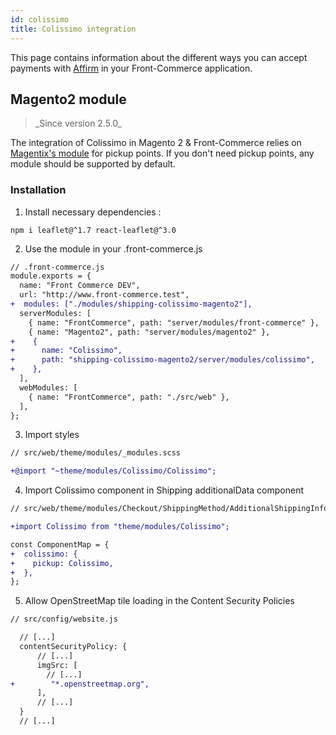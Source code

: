 ```yaml
---
id: colissimo
title: Colissimo integration
---
```


This page contains information about the different ways you can accept payments with [Affirm](https://www.affirm.com/) in your Front-Commerce application.

## Magento2 module

<blockquote class="feature--new">
_Since version 2.5.0_
</blockquote>

The integration of Colissimo in Magento 2 & Front-Commerce relies on [Magentix's module](https://colissimo.magentix.fr/magento-2/) for pickup points. If you don't need pickup points, any module should be supported by default.

### Installation

1. Install necessary dependencies :

```shell
npm i leaflet@^1.7 react-leaflet@^3.0
```

2. Use the module in your .front-commerce.js

```diff
// .front-commerce.js
module.exports = {
  name: "Front Commerce DEV",
  url: "http://www.front-commerce.test",
+  modules: ["./modules/shipping-colissimo-magento2"],
  serverModules: [
    { name: "FrontCommerce", path: "server/modules/front-commerce" },
    { name: "Magento2", path: "server/modules/magento2" },
+    {
+      name: "Colissimo",
+      path: "shipping-colissimo-magento2/server/modules/colissimo",
+    },
  ],
  webModules: [
    { name: "FrontCommerce", path: "./src/web" },
  ],
};
```

3. Import styles

```diff
// src/web/theme/modules/_modules.scss

+@import "~theme/modules/Colissimo/Colissimo";
```

4. Import Colissimo component in Shipping additionalData component

```diff
// src/web/theme/modules/Checkout/ShippingMethod/AdditionalShippingInformation/getAdditionalDataComponent.js

+import Colissimo from "theme/modules/Colissimo";

const ComponentMap = {
+  colissimo: {
+    pickup: Colissimo,
+  },
};

```

5. Allow OpenStreetMap tile loading in the Content Security Policies

```diff
// src/config/website.js

  // [...]
  contentSecurityPolicy: {
      // [...]
      imgSrc: [
        // [...]
+        "*.openstreetmap.org",
      ],
      // [...]
  }
  // [...]
```
